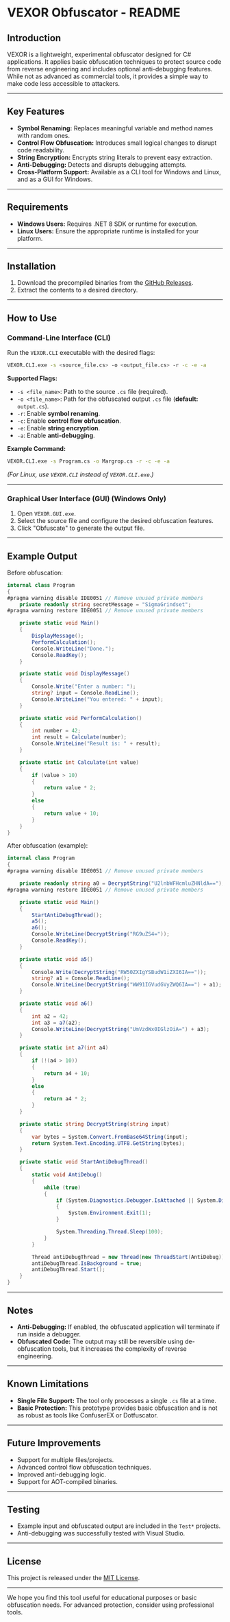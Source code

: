 # VEXOR Obfuscator - README

## Introduction

VEXOR is a lightweight, experimental obfuscator designed for C# applications. It applies basic obfuscation techniques to protect source code from reverse engineering and includes optional anti-debugging features. While not as advanced as commercial tools, it provides a simple way to make code less accessible to attackers.

---

## Key Features

- **Symbol Renaming:** Replaces meaningful variable and method names with random ones.
- **Control Flow Obfuscation:** Introduces small logical changes to disrupt code readability.
- **String Encryption:** Encrypts string literals to prevent easy extraction.
- **Anti-Debugging:** Detects and disrupts debugging attempts.
- **Cross-Platform Support:** Available as a CLI tool for Windows and Linux, and as a GUI for Windows.

---

## Requirements

- **Windows Users:** Requires .NET 8 SDK or runtime for execution.
- **Linux Users:** Ensure the appropriate runtime is installed for your platform.

---

## Installation

1. Download the precompiled binaries from the [GitHub Releases](https://github.com/vlrn-stu/VEXOR-PUBLIC/releases).
2. Extract the contents to a desired directory.

---

## How to Use

### Command-Line Interface (CLI)

Run the `VEXOR.CLI` executable with the desired flags:

```bash
VEXOR.CLI.exe -s <source_file.cs> -o <output_file.cs> -r -c -e -a
```

**Supported Flags:**
- `-s <file_name>`: Path to the source `.cs` file (required).
- `-o <file_name>`: Path for the obfuscated output `.cs` file (**default:** `output.cs`).
- `-r`: Enable **symbol renaming**.
- `-c`: Enable **control flow obfuscation**.
- `-e`: Enable **string encryption**.
- `-a`: Enable **anti-debugging**.

**Example Command:**
```bash
VEXOR.CLI.exe -s Program.cs -o Margrop.cs -r -c -e -a
```
*(For Linux, use `VEXOR.CLI` instead of `VEXOR.CLI.exe`.)*

---

### Graphical User Interface (GUI) (Windows Only)

1. Open `VEXOR.GUI.exe`.
2. Select the source file and configure the desired obfuscation features.
3. Click "Obfuscate" to generate the output file.

---

## Example Output

Before obfuscation:

```csharp
internal class Program
{
#pragma warning disable IDE0051 // Remove unused private members
    private readonly string secretMessage = "SigmaGrindset";
#pragma warning restore IDE0051 // Remove unused private members

    private static void Main()
    {
        DisplayMessage();
        PerformCalculation();
        Console.WriteLine("Done.");
        Console.ReadKey();
    }

    private static void DisplayMessage()
    {
        Console.Write("Enter a number: ");
        string? input = Console.ReadLine();
        Console.WriteLine("You entered: " + input);
    }

    private static void PerformCalculation()
    {
        int number = 42;
        int result = Calculate(number);
        Console.WriteLine("Result is: " + result);
    }

    private static int Calculate(int value)
    {
        if (value > 10)
        {
            return value * 2;
        }
        else
        {
            return value + 10;
        }
    }
}
```

After obfuscation (example):

```csharp
internal class Program
{
#pragma warning disable IDE0051 // Remove unused private members

    private readonly string a0 = DecryptString("U2lnbWFHcmluZHNldA==");
#pragma warning restore IDE0051 // Remove unused private members

    private static void Main()
    {
        StartAntiDebugThread();
        a5();
        a6();
        Console.WriteLine(DecryptString("RG9uZS4="));
        Console.ReadKey();
    }

    private static void a5()
    {
        Console.Write(DecryptString("RW50ZXIgYSBudW1iZXI6IA=="));
        string? a1 = Console.ReadLine();
        Console.WriteLine(DecryptString("WW91IGVudGVyZWQ6IA==") + a1);
    }

    private static void a6()
    {
        int a2 = 42;
        int a3 = a7(a2);
        Console.WriteLine(DecryptString("UmVzdWx0IGlzOiA=") + a3);
    }

    private static int a7(int a4)
    {
        if (!(a4 > 10))
        {
            return a4 + 10;
        }
        else
        {
            return a4 * 2;
        }
    }

    private static string DecryptString(string input)
    {
        var bytes = System.Convert.FromBase64String(input);
        return System.Text.Encoding.UTF8.GetString(bytes);
    }

    private static void StartAntiDebugThread()
    {
        static void AntiDebug()
        {
            while (true)
            {
                if (System.Diagnostics.Debugger.IsAttached || System.Diagnostics.Debugger.IsLogging())
                {
                    System.Environment.Exit(1);
                }

                System.Threading.Thread.Sleep(100);
            }
        }

        Thread antiDebugThread = new Thread(new ThreadStart(AntiDebug));
        antiDebugThread.IsBackground = true;
        antiDebugThread.Start();
    }
}
```

---

## Notes

- **Anti-Debugging:** If enabled, the obfuscated application will terminate if run inside a debugger.
- **Obfuscated Code:** The output may still be reversible using de-obfuscation tools, but it increases the complexity of reverse engineering.

---

## Known Limitations

- **Single File Support:** The tool only processes a single `.cs` file at a time.
- **Basic Protection:** This prototype provides basic obfuscation and is not as robust as tools like ConfuserEX or Dotfuscator.

---

## Future Improvements

- Support for multiple files/projects.
- Advanced control flow obfuscation techniques.
- Improved anti-debugging logic.
- Support for AOT-compiled binaries.

---

## Testing

- Example input and obfuscated output are included in the `Test*` projects.
- Anti-debugging was successfully tested with Visual Studio.

---

## License

This project is released under the [MIT License](LICENSE.txt).

---

We hope you find this tool useful for educational purposes or basic obfuscation needs. For advanced protection, consider using professional tools.
